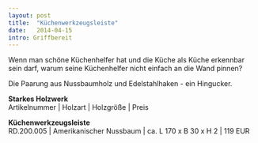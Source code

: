 ```yaml
---
layout: post
title:  "Küchenwerkzeugsleiste"
date:   2014-04-15
intro: Griffbereit
---
```


Wenn man schöne Küchenhelfer hat und die Küche als Küche erkennbar sein darf, 
warum seine Küchenhelfer nicht einfach an die Wand pinnen?


Die Paarung aus Nussbaumholz und Edelstahlhaken - ein Hingucker.



**Starkes Holzwerk**   
Artikelnummer \| Holzart \| Holzgröße \| Preis

**Küchenwerkzeugsleiste**    
RD.200.005  \| 	Amerikanischer Nussbaum \| ca. L 170 x B 30 x H 2 \| 119 EUR

